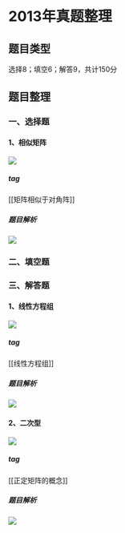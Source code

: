 # 2013年真题整理
## 题目类型
选择8；填空6；解答9，共计150分
## 题目整理
### 一、选择题
#### 1、相似矩阵
![](https://rgdz-img.oss-cn-hangzhou.aliyuncs.com/img/20211127151824.png)

##### tag
[[矩阵相似于对角阵]]
##### 题目解析
![](https://rgdz-img.oss-cn-hangzhou.aliyuncs.com/img/20211127151923.png)

### 二、填空题
### 三、解答题
#### 1、线性方程组
![](https://rgdz-img.oss-cn-hangzhou.aliyuncs.com/img/20211127152015.png)

##### tag
[[线性方程组]]
##### 题目解析
![](https://rgdz-img.oss-cn-hangzhou.aliyuncs.com/img/20211127152053.png)

#### 2、二次型
![](https://rgdz-img.oss-cn-hangzhou.aliyuncs.com/img/20211127152123.png)

##### tag
[[正定矩阵的概念]]
##### 题目解析
![](https://rgdz-img.oss-cn-hangzhou.aliyuncs.com/img/20211127152254.png)
